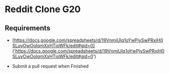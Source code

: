 # Reddit Clone G20

## Requirements

* [https://docs.google.com/spreadsheets/d/19VnmiUlq1oYwPjySwPRxjH0SLuyOwOoIqmXxHTioWFk/edit#gid=0]('https://docs.google.com/spreadsheets/d/19VnmiUlq1oYwPjySwPRxjH0SLuyOwOoIqmXxHTioWFk/edit#gid=0')

* Submit a pull request when Finished
